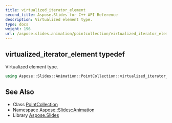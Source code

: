 ```yaml
---
title: virtualized_iterator_element
second_title: Aspose.Slides for C++ API Reference
description: Virtualized element type.
type: docs
weight: 196
url: /aspose.slides.animation/pointcollection/virtualized_iterator_element/
---
```

## virtualized_iterator_element typedef


Virtualized element type.

```cpp
using Aspose::Slides::Animation::PointCollection::virtualized_iterator_element =  typename iterator_holder_type::virtualized_iterator_element
```

## See Also

* Class [PointCollection](../)
* Namespace [Aspose::Slides::Animation](../../)
* Library [Aspose.Slides](../../../)